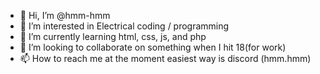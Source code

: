 - 👋 Hi, I’m @hmm-hmm
- 👀 I’m interested in Electrical coding / programming
- 🌱 I’m currently learning html, css, js, and php
- 💞️ I’m looking to collaborate on something when I hit 18(for work)
- 📫 How to reach me at the moment easiest way is discord (hmm.hmm)

<!---
hmm-hmm/hmm-hmm is a ✨ special ✨ repository because its `README.md` (this file) appears on your GitHub profile.
You can click the Preview link to take a look at your changes.
--->
